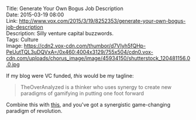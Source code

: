 Title: Generate Your Own Bogus Job Description  
Date: 2015-03-19 08:00  
Link: http://www.vox.com/2015/3/19/8252353/generate-your-own-bogus-job-description  
Description: Silly venture capital buzzwords.  
Tags: Culture  
Image: https://cdn2.vox-cdn.com/thumbor/d7VIyh5fQHp-PeUutTQL3uDQVxA=/0x460:4004x3129/755x504/cdn0.vox-cdn.com/uploads/chorus_image/image/45934150/shutterstock_120481156.0.0.jpg  

If my blog were VC funded, *this* would be my tagline:

> TheOverAnalyzed is a thinker who uses synergy to create new paradigms of gamifying in putting one foot forward

Combine this with [this][theoveranalyzed], and you've got a synergistic game-changing paradigm of revolution.

[theoveranalyzed]: /2015/2/27/sans-bullshit-sans "My post linking to 'Sans Bullshit Sans'"